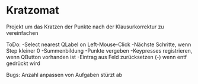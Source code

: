 # Kratzomat
Projekt um das Kratzen der Punkte nach der Klausurkorrektur zu vereinfachen


ToDo:
-Select nearest QLabel on Left-Mouse-Click
-Nächste Schritte, wenn Step kleiner 0
-Summenbildung
-Punkte vergeben
-Keypresses registrieren, wenn QButton vorhanden ist
-Eintrag aus Feld zurücksetzen (-) wenn entf gedrückt wird

Bugs:
Anzahl anpassen von Aufgaben stürzt ab